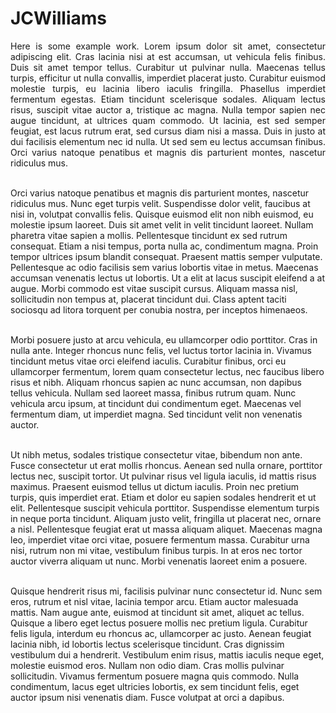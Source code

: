 # JCWilliams
<p align="justify"> Here is some example work. Lorem ipsum dolor sit amet, consectetur adipiscing elit. Cras lacinia nisi at est accumsan, ut vehicula felis finibus. Duis sit amet tempor tellus. Curabitur ut pulvinar nulla. Maecenas tellus turpis, efficitur ut nulla convallis, imperdiet placerat justo. Curabitur euismod molestie turpis, eu lacinia libero iaculis fringilla. Phasellus imperdiet fermentum egestas. Etiam tincidunt scelerisque sodales. Aliquam lectus risus, suscipit vitae auctor a, tristique ac magna. Nulla tempor sapien nec augue tincidunt, at ultrices quam commodo. Ut lacinia, est sed semper feugiat, est lacus rutrum erat, sed cursus diam nisi a massa. Duis in justo at dui facilisis elementum nec id nulla. Ut sed sem eu lectus accumsan finibus. Orci varius natoque penatibus et magnis dis parturient montes, nascetur ridiculus mus.

<br>Orci varius natoque penatibus et magnis dis parturient montes, nascetur ridiculus mus. Nunc eget turpis velit. Suspendisse dolor velit, faucibus at nisi in, volutpat convallis felis. Quisque euismod elit non nibh euismod, eu molestie ipsum laoreet. Duis sit amet velit in velit tincidunt laoreet. Nullam pharetra vitae sapien a mollis. Pellentesque tincidunt ex sed rutrum consequat. Etiam a nisi tempus, porta nulla ac, condimentum magna. Proin tempor ultrices ipsum blandit consequat. Praesent mattis semper vulputate. Pellentesque ac odio facilisis sem varius lobortis vitae in metus. Maecenas accumsan venenatis lectus ut lobortis. Ut a elit at lacus suscipit eleifend a at augue. Morbi commodo est vitae suscipit cursus. Aliquam massa nisl, sollicitudin non tempus at, placerat tincidunt dui. Class aptent taciti sociosqu ad litora torquent per conubia nostra, per inceptos himenaeos.

<br>Morbi posuere justo at arcu vehicula, eu ullamcorper odio porttitor. Cras in nulla ante. Integer rhoncus nunc felis, vel luctus tortor lacinia in. Vivamus tincidunt metus vitae orci eleifend iaculis. Curabitur finibus, orci eu ullamcorper fermentum, lorem quam consectetur lectus, nec faucibus libero risus et nibh. Aliquam rhoncus sapien ac nunc accumsan, non dapibus tellus vehicula. Nullam sed laoreet massa, finibus rutrum quam. Nunc vehicula arcu ipsum, at tincidunt dui condimentum eget. Maecenas vel fermentum diam, ut imperdiet magna. Sed tincidunt velit non venenatis auctor.

<br>Ut nibh metus, sodales tristique consectetur vitae, bibendum non ante. Fusce consectetur ut erat mollis rhoncus. Aenean sed nulla ornare, porttitor lectus nec, suscipit tortor. Ut pulvinar risus vel ligula iaculis, id mattis risus maximus. Praesent euismod tellus ut dictum iaculis. Proin nec pretium turpis, quis imperdiet erat. Etiam et dolor eu sapien sodales hendrerit et ut elit. Pellentesque suscipit vehicula porttitor. Suspendisse elementum turpis in neque porta tincidunt. Aliquam justo velit, fringilla ut placerat nec, ornare a nisl. Pellentesque feugiat erat ut massa aliquam aliquet. Maecenas magna leo, imperdiet vitae orci vitae, posuere fermentum massa. Curabitur urna nisi, rutrum non mi vitae, vestibulum finibus turpis. In at eros nec tortor auctor viverra aliquam ut nunc. Morbi venenatis laoreet enim a posuere.

<br>Quisque hendrerit risus mi, facilisis pulvinar nunc consectetur id. Nunc sem eros, rutrum et nisl vitae, lacinia tempor arcu. Etiam auctor malesuada mattis. Nam augue ante, euismod at tincidunt sit amet, aliquet ac tellus. Quisque a libero eget lectus posuere mollis nec pretium ligula. Curabitur felis ligula, interdum eu rhoncus ac, ullamcorper ac justo. Aenean feugiat lacinia nibh, id lobortis lectus scelerisque tincidunt. Cras dignissim vestibulum dui a hendrerit. Vestibulum enim risus, mattis iaculis neque eget, molestie euismod eros. Nullam non odio diam. Cras mollis pulvinar sollicitudin. Vivamus fermentum posuere magna quis commodo. Nulla condimentum, lacus eget ultricies lobortis, ex sem tincidunt felis, eget auctor ipsum nisi venenatis diam. Fusce volutpat at orci a dapibus.</p>




